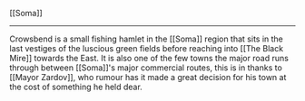 [[Soma]]
___
Crowsbend is a small fishing hamlet in the [[Soma]] region that sits in the last vestiges of the luscious green fields before reaching into [[The Black Mire]] towards the East. It is also one of the few towns the major road runs through between [[Soma]]'s major commercial routes, this is in thanks to [[Mayor Zardov]], who rumour has it made a great decision for his town at the cost of something he held dear.